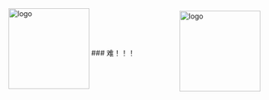 <img src="https://github-readme-stats.vercel.app/api?username=wupeng-engineer&show_icons=true" alt="logo" height="160" align="right" style="margin: 5px; margin-bottom: 20px;" />
<img src="https://github-profile-trophy.vercel.app/?username=wupeng-engineer&theme=flat&column=6" alt="logo" height="160" align="center" style="margin: auto; margin-bottom: 20px;" />
### 难！！！
